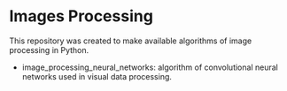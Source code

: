 # Images Processing

This repository was created to make available algorithms of image processing in Python. 


* image_processing_neural_networks: algorithm of convolutional neural networks used in visual data processing.
